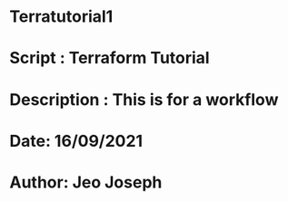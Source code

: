 # Terratutorial1
# Script : Terraform Tutorial 
# Description : This is for a workflow 
# Date: 16/09/2021
# Author: Jeo Joseph
